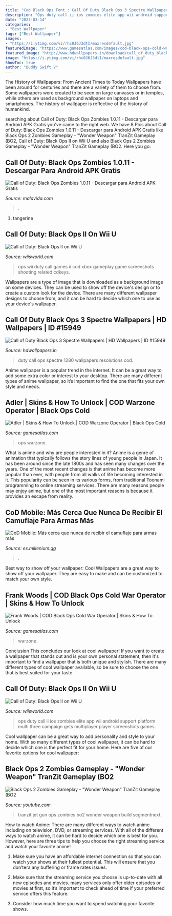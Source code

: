 ```yaml
---
title: "Cod Black Ops Font : Call Of Duty Black Ops 3 Spectre Wallpapers"
description: "Ops duty call ii ios zombies elite app wii android support platform multi three campaign gets multiplayer player screenshots games"
date: "2022-03-14"
categories:
- "Best Wallpaper"
tags: ["Best Wallpaper"]
images:
- "https://i.ytimg.com/vi/rhc0J6J3dtI/maxresdefault.jpg"
featuredImage: "https://www.gamesatlas.com/images/cod-black-ops-cold-war/operators/skins/ui_loot_operator_mp_western_t9woods_1_1.png"
featured_image: "http://www.hdwallpapers.in/download/call_of_duty_black_ops_3_spectre-1280x720.jpg"
image: "https://i.ytimg.com/vi/rhc0J6J3dtI/maxresdefault.jpg"
ShowToc: true
author: "Buddy Swift V"
---
```



The History of Wallpapers: From Ancient Times to Today
Wallpapers have been around for centuries and there are a variety of them to choose from. Some wallpapers were created to be seen on large canvases or in temples, while others are used as background wallpaper on laptops and smartphones. The history of wallpaper is reflective of the history of humankind.

	

		
searching about Call of Duty: Black Ops Zombies 1.0.11 - Descargar para Android APK Gratis you've came to the right web. We have 8 Pics about Call of Duty: Black Ops Zombies 1.0.11 - Descargar para Android APK Gratis like Black Ops 2 Zombies Gameplay - &quot;Wonder Weapon&quot; TranZit Gameplay (BO2, Call of Duty: Black Ops II on Wii U and also Black Ops 2 Zombies Gameplay - &quot;Wonder Weapon&quot; TranZit Gameplay (BO2. Here you go:
		
    
## Call Of Duty: Black Ops Zombies 1.0.11 - Descargar Para Android APK Gratis

<img loading=lazy src="https://imag.malavida.com/mvimgbig/download-fs/call-of-duty-black-ops-zombies-23132-7.jpg" onerror="this.onerror=null;this.src='https://tse2.mm.bing.net/th?id=OIP.gnE9sMqBjKaKNPQZbK1nRQHaEJ&amp;pid=15.1';" alt="Call of Duty: Black Ops Zombies 1.0.11 - Descargar para Android APK Gratis">

_Source: malavida.com_

>. 

	

1. tangerine 

    
## Call Of Duty: Black Ops II On Wii U

<img loading=lazy src="http://www.wiisworld.com/images/screenshots/wii-u/call-of-duty-black-ops-ii-2.jpg" onerror="this.onerror=null;this.src='https://tse1.mm.bing.net/th?id=OIP.EjRMtGR2UAo2RdeWov3IaAHaEK&amp;pid=15.1';" alt="Call of Duty: Black Ops II on Wii U">

_Source: wiisworld.com_

>ops wii duty call games ii cod xbox gameplay game screenshots shooting related cdkeys. 

	

Wallpapers are a type of image that is downloaded as a background image on some devices. They can be used to show off the device's design or to create a custom look for the device. There are many different wallpaper designs to choose from, and it can be hard to decide which one to use as your device's wallpaper.

    
## Call Of Duty Black Ops 3 Spectre Wallpapers | HD Wallpapers | ID #15949

<img loading=lazy src="http://www.hdwallpapers.in/download/call_of_duty_black_ops_3_spectre-1280x720.jpg" onerror="this.onerror=null;this.src='https://tse2.mm.bing.net/th?id=OIP.uOFI-Exw8gUQImy4CvhGOgHaEK&amp;pid=15.1';" alt="Call of Duty Black Ops 3 Spectre Wallpapers | HD Wallpapers | ID #15949">

_Source: hdwallpapers.in_

>duty call ops spectre 1280 wallpapers resolutions cod. 

	

Anime wallpaper is a popular trend in the internet. It can be a great way to add some extra color or interest to your desktop. There are many different types of anime wallpaper, so it’s important to find the one that fits your own style and needs.

    
## Adler | Skins &amp; How To Unlock | COD Warzone Operator | Black Ops Cold

<img loading=lazy src="https://www.gamesatlas.com/images/cod-black-ops-cold-war/operators/skins/ui_loot_operator_mp_western_t9adler_2_1.png" onerror="this.onerror=null;this.src='https://tse1.mm.bing.net/th?id=OIP.S8oqPCwrW6pfiYfRhjyMCgAAAA&amp;pid=15.1';" alt="Adler | Skins &amp; How To Unlock | COD Warzone Operator | Black Ops Cold">

_Source: gamesatlas.com_

>ops warzone. 

	

What is anime and why are people interested in it?
Anime is a genre of animation that typically follows the story lines of young people in Japan. It has been around since the late 1800s and has seen many changes over the years. One of the most recent changes is that anime has become more popular than ever, with people from all walks of life becoming interested in it. This popularity can be seen in its various forms, from traditional Toonami programming to online streaming services. There are many reasons people may enjoy anime, but one of the most important reasons is because it provides an escape from reality.

    
## CoD Mobile: Más Cerca Que Nunca De Recibir El Camuflaje Para Armas Más

<img loading=lazy src="https://static1-es.millenium.gg/articles/9/30/42/9/@/140146-cod-article_image_t-1.jpg" onerror="this.onerror=null;this.src='https://tse2.mm.bing.net/th?id=OIP.G1n4ixD6jNE_ERfQh9_ZxwHaEK&amp;pid=15.1';" alt="CoD Mobile: Más cerca que nunca de recibir el camuflaje para armas más">

_Source: es.millenium.gg_

>. 

	

Best way to show off your wallpaper:
Cool Wallpapers are a great way to show off your wallpaper. They are easy to make and can be customized to match your own style.

    
## Frank Woods | COD Black Ops Cold War Operator | Skins &amp; How To Unlock

<img loading=lazy src="https://www.gamesatlas.com/images/cod-black-ops-cold-war/operators/skins/ui_loot_operator_mp_western_t9woods_1_1.png" onerror="this.onerror=null;this.src='https://tse1.mm.bing.net/th?id=OIP.OOE2rIgav3oItXhmpA078wAAAA&amp;pid=15.1';" alt="Frank Woods | COD Black Ops Cold War Operator | Skins &amp; How To Unlock">

_Source: gamesatlas.com_

>warzone. 

	

Conclusion
This concludes our look at cool wallpaper! If you want to create a wallpaper that stands out and is your own personal statement, then it's important to find a wallpaper that is both unique and stylish. There are many different types of cool wallpaper available, so be sure to choose the one that is best suited for your taste.

    
## Call Of Duty: Black Ops II On Wii U

<img loading=lazy src="http://www.wiisworld.com/images/screenshots/wii-u/call-of-duty-black-ops-ii-7.jpg" onerror="this.onerror=null;this.src='https://tse4.mm.bing.net/th?id=OIP.RWFG7KUjFL1d8EP15Wfo4wHaEK&amp;pid=15.1';" alt="Call of Duty: Black Ops II on Wii U">

_Source: wiisworld.com_

>ops duty call ii ios zombies elite app wii android support platform multi three campaign gets multiplayer player screenshots games. 

	

Cool wallpaper can be a great way to add personality and style to your home. With so many different types of cool wallpaper, it can be hard to decide which one is the perfect fit for your home. Here are five of our favorite options for cool wallpaper: 

    
## Black Ops 2 Zombies Gameplay - &quot;Wonder Weapon&quot; TranZit Gameplay (BO2

<img loading=lazy src="https://i.ytimg.com/vi/rhc0J6J3dtI/maxresdefault.jpg" onerror="this.onerror=null;this.src='https://tse1.mm.bing.net/th?id=OIP.-Rfd859GVS6ytQYQ-thlhwHaEK&amp;pid=15.1';" alt="Black Ops 2 Zombies Gameplay - &quot;Wonder Weapon&quot; TranZit Gameplay (BO2">

_Source: youtube.com_

>tranzit jet gun ops zombies bo2 wonder weapon build segmentnext. 

	

How to watch Anime: There are many different ways to watch anime including on television, DVD, or streaming services.
With all of the different ways to watch anime, it can be hard to decide which one is best for you. However, here are three tips to help you choose the right streaming service and watch your favorite anime!
1. Make sure you have an affordable internet connection so that you can watch your shows at their fullest potential. This will ensure that you don’tera any buffering or frame rates issues.

2. Make sure that the streaming service you choose is up-to-date with all new episodes and movies. many services only offer older episodes or movies at first, so it’s important to check ahead of time if your preferred service offers this feature.

3. Consider how much time you want to spend watching your favorite shows.

